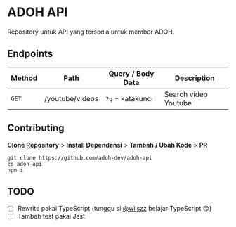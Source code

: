 # ADOH API

Repository untuk API yang tersedia untuk member ADOH.

## Endpoints

| Method | Path            | Query / Body Data     | Description          |
| ------ | --------------- | --------------------- | -------------------- |
| `GET`  | /youtube/videos | `?q` = katakunci <br> | Search video Youtube |

## Contributing

**Clone Repository** > **Install Dependensi** > **Tambah / Ubah Kode** > **PR**
```
git clone https://github.com/adoh-dev/adoh-api
cd adoh-api
npm i
```

## TODO

- [ ] Rewrite pakai TypeScript (tunggu si [@wilszz](https://github.com/wils446) belajar TypeScript 😏)
- [ ] Tambah test pakai Jest